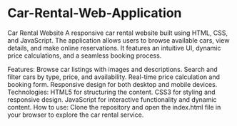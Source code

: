 # Car-Rental-Web-Application
Car Rental Website
A responsive car rental website built using HTML, CSS, and JavaScript. The application allows users to browse available cars, view details, and make online reservations. It features an intuitive UI, dynamic price calculations, and a seamless booking process.

Features:
Browse car listings with images and descriptions.
Search and filter cars by type, price, and availability.
Real-time price calculation and booking form.
Responsive design for both desktop and mobile devices.
Technologies:
HTML5 for structuring the content.
CSS3 for styling and responsive design.
JavaScript for interactive functionality and dynamic content.
How to use:
Clone the repository and open the index.html file in your browser to explore the car rental service.






